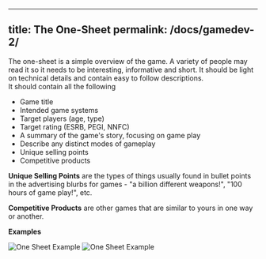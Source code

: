  ---
title: The One-Sheet
permalink: /docs/gamedev-2/
---

The one-sheet is a simple overview of the game. A variety of people may read it so it needs to be interesting, informative and short. It should be light on technical details and contain easy to follow descriptions.  
It should contain all the following  
* Game title
* Intended game systems
* Target players (age, type)
* Target rating (ESRB, PEGI, NNFC)
* A summary of the game's story, focusing on game play
* Describe any distinct modes of gameplay
* Unique selling points
* Competitive products

**Unique Selling Points** are the types of things usually found in bullet points in the advertising blurbs for games - "a billion different weapons!", "100 hours of game play!", etc.

**Competitive Products** are other games that are similar to yours in one way or another. 

**Examples**

<centre>        
    <img src="{{ "/assets/img/gamedev/onesheet1.png" | relative_url }}" alt="One Sheet Example" class="img-responsive">
</centre>
<centre>        
    <img src="{{ "/assets/img/gamedev/onesheet2.png" | relative_url }}" alt="One Sheet Example" class="img-responsive">
</centre>

